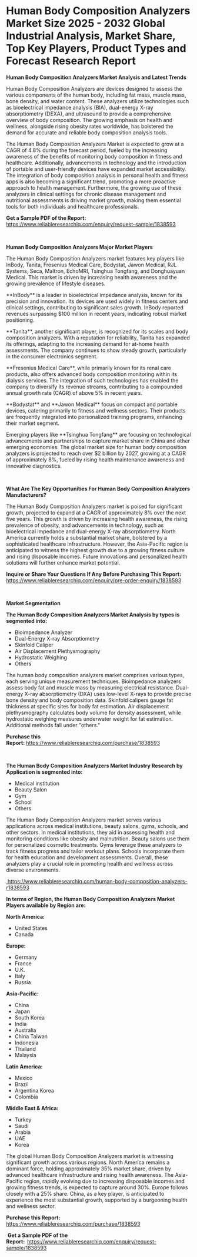 <p><h1>Human Body Composition Analyzers Market Size 2025 - 2032 Global Industrial Analysis, Market Share, Top Key Players, Product Types and Forecast Research Report</h1></p><p><strong>Human Body Composition Analyzers Market Analysis and Latest Trends</strong></p>
<p><p>Human Body Composition Analyzers are devices designed to assess the various components of the human body, including fat mass, muscle mass, bone density, and water content. These analyzers utilize technologies such as bioelectrical impedance analysis (BIA), dual-energy X-ray absorptiometry (DEXA), and ultrasound to provide a comprehensive overview of body composition. The growing emphasis on health and wellness, alongside rising obesity rates worldwide, has bolstered the demand for accurate and reliable body composition analysis tools.</p><p>The Human Body Composition Analyzers Market is expected to grow at a CAGR of 4.8% during the forecast period, fueled by the increasing awareness of the benefits of monitoring body composition in fitness and healthcare. Additionally, advancements in technology and the introduction of portable and user-friendly devices have expanded market accessibility. The integration of body composition analysis in personal health and fitness apps is also becoming a significant trend, promoting a more proactive approach to health management. Furthermore, the growing use of these analyzers in clinical settings for chronic disease management and nutritional assessments is driving market growth, making them essential tools for both individuals and healthcare professionals.</p></p>
<p><strong>Get a Sample PDF of the Report:&nbsp;</strong> <a href="https://www.reliableresearchiq.com/enquiry/request-sample/1838593?utm_campaign=1870&utm_medium=2&utm_source=Github&utm_content=ia&utm_term=16042025&utm_id=human-body-composition-analyzers">https://www.reliableresearchiq.com/enquiry/request-sample/1838593</a></p>
<p>&nbsp;</p>
<p><strong>Human Body Composition Analyzers Major Market Players</strong></p>
<p><p>The Human Body Composition Analyzers market features key players like InBody, Tanita, Fresenius Medical Care, Bodystat, Jawon Medical, RJL Systems, Seca, Maltron, EchoMRI, Tsinghua Tongfang, and Donghuayuan Medical. This market is driven by increasing health awareness and the growing prevalence of lifestyle diseases.</p><p>**InBody** is a leader in bioelectrical impedance analysis, known for its precision and innovation. Its devices are used widely in fitness centers and clinical settings, contributing to significant sales growth. InBody reported revenues surpassing $100 million in recent years, indicating robust market positioning.</p><p>**Tanita**, another significant player, is recognized for its scales and body composition analyzers. With a reputation for reliability, Tanita has expanded its offerings, adapting to the increasing demand for at-home health assessments. The company continues to show steady growth, particularly in the consumer electronics segment.</p><p>**Fresenius Medical Care**, while primarily known for its renal care products, also offers advanced body composition monitoring within its dialysis services. The integration of such technologies has enabled the company to diversify its revenue streams, contributing to a compounded annual growth rate (CAGR) of above 5% in recent years.</p><p>**Bodystat** and **Jawon Medical** focus on compact and portable devices, catering primarily to fitness and wellness sectors. Their products are frequently integrated into personalized training programs, enhancing their market segment.</p><p>Emerging players like **Tsinghua Tongfang** are focusing on technological advancements and partnerships to capture market share in China and other emerging economies. The global market size for human body composition analyzers is projected to reach over $2 billion by 2027, growing at a CAGR of approximately 8%, fueled by rising health maintenance awareness and innovative diagnostics.</p></p>
<p>&nbsp;</p>
<p><strong>What Are The Key Opportunities For Human Body Composition Analyzers Manufacturers?</strong></p>
<p><p>The Human Body Composition Analyzers market is poised for significant growth, projected to expand at a CAGR of approximately 8% over the next five years. This growth is driven by increasing health awareness, the rising prevalence of obesity, and advancements in technology, such as bioelectrical impedance and dual-energy X-ray absorptiometry. North America currently holds a substantial market share, bolstered by a sophisticated healthcare infrastructure. However, the Asia-Pacific region is anticipated to witness the highest growth due to a growing fitness culture and rising disposable incomes. Future innovations and personalized health solutions will further enhance market potential.</p></p>
<p><strong>Inquire or Share Your Questions If Any Before Purchasing This Report:</strong> <a href="https://www.reliableresearchiq.com/enquiry/pre-order-enquiry/1838593?utm_campaign=1870&utm_medium=2&utm_source=Github&utm_content=ia&utm_term=16042025&utm_id=human-body-composition-analyzers">https://www.reliableresearchiq.com/enquiry/pre-order-enquiry/1838593</a></p>
<p>&nbsp;</p>
<p><strong>Market Segmentation</strong></p>
<p><strong>The Human Body Composition Analyzers Market Analysis by types is segmented into:</strong></p>
<p><ul><li>Bioimpedance Analyzer</li><li>Dual-Energy X-ray Absorptiometry</li><li>Skinfold Caliper</li><li>Air Displacement Plethysmography</li><li>Hydrostatic Weighing</li><li>Others</li></ul></p>
<p><p>The human body composition analyzers market comprises various types, each serving unique measurement techniques. Bioimpedance analyzers assess body fat and muscle mass by measuring electrical resistance. Dual-energy X-ray absorptiometry (DXA) uses low-level X-rays to provide precise bone density and body composition data. Skinfold calipers gauge fat thickness at specific sites for body fat estimation. Air displacement plethysmography calculates body volume for density assessment, while hydrostatic weighing measures underwater weight for fat estimation. Additional methods fall under "others."</p></p>
<p><strong>Purchase this Report:&nbsp;</strong><a href="https://www.reliableresearchiq.com/purchase/1838593?utm_campaign=1870&utm_medium=2&utm_source=Github&utm_content=ia&utm_term=16042025&utm_id=human-body-composition-analyzers">https://www.reliableresearchiq.com/purchase/1838593</a></p>
<p>&nbsp;</p>
<p><strong>The Human Body Composition Analyzers Market Industry Research by Application is segmented into:</strong></p>
<p><ul><li>Medical institution</li><li>Beauty Salon</li><li>Gym</li><li>School</li><li>Others</li></ul></p>
<p><p>The Human Body Composition Analyzers market serves various applications across medical institutions, beauty salons, gyms, schools, and other sectors. In medical institutions, they aid in assessing health and monitoring conditions like obesity and malnutrition. Beauty salons use them for personalized cosmetic treatments. Gyms leverage these analyzers to track fitness progress and tailor workout plans. Schools incorporate them for health education and development assessments. Overall, these analyzers play a crucial role in promoting health and wellness across diverse environments.</p></p>
<p><a href="https://www.reliableresearchiq.com/human-body-composition-analyzers-r1838593?utm_campaign=1870&utm_medium=2&utm_source=Github&utm_content=ia&utm_term=16042025&utm_id=human-body-composition-analyzers">&nbsp;https://www.reliableresearchiq.com/human-body-composition-analyzers-r1838593</a></p>
<p><strong>In terms of Region, the Human Body Composition Analyzers Market Players available by Region are:</strong></p>
<p>
    <p> <strong> North America: </strong>
        <ul>
            <li>United States</li>
            <li>Canada</li>
        </ul>
        </p> 
    <p> <strong> Europe: </strong>
        <ul>
            <li>Germany</li>
            <li>France</li>
            <li>U.K.</li>
            <li>Italy</li>
            <li>Russia</li>
        </ul>
        </p> 
    <p> <strong> Asia-Pacific: </strong>
        <ul>
            <li>China</li>
            <li>Japan</li>
            <li>South Korea</li>
            <li>India</li>
            <li>Australia</li>
            <li>China Taiwan</li>
            <li>Indonesia</li>
            <li>Thailand</li>
            <li>Malaysia</li>
        </ul>
        </p> 
    <p> <strong> Latin America: </strong>
        <ul>
            <li>Mexico</li>
            <li>Brazil</li>
            <li>Argentina Korea</li>
            <li>Colombia</li>
        </ul>
        </p> 
    <p> <strong> Middle East & Africa: </strong>
        <ul>
            <li>Turkey</li>
            <li>Saudi</li>
            <li>Arabia</li>
            <li>UAE</li>
            <li>Korea</li>
        </ul>
    </p>
    </p>
<p><p>The global Human Body Composition Analyzers market is witnessing significant growth across various regions. North America remains a dominant force, holding approximately 35% market share, driven by advanced healthcare infrastructure and rising health awareness. The Asia-Pacific region, rapidly evolving due to increasing disposable incomes and growing fitness trends, is expected to capture around 30%. Europe follows closely with a 25% share. China, as a key player, is anticipated to experience the most substantial growth, supported by a burgeoning health and wellness sector.</p></p>
<p><strong>Purchase this Report: </strong><a href="https://www.reliableresearchiq.com/purchase/1838593?utm_campaign=1870&utm_medium=2&utm_source=Github&utm_content=ia&utm_term=16042025&utm_id=human-body-composition-analyzers">https://www.reliableresearchiq.com/purchase/1838593</a></p>
<p>&nbsp;<strong>Get a Sample PDF of the Report:&nbsp;&nbsp;</strong><a href="https://www.reliableresearchiq.com/enquiry/request-sample/1838593?utm_campaign=1870&utm_medium=2&utm_source=Github&utm_content=ia&utm_term=16042025&utm_id=human-body-composition-analyzers">https://www.reliableresearchiq.com/enquiry/request-sample/1838593</a></p>
<p><strong></strong></p>
<p><p></p><p></p><p></p></p>